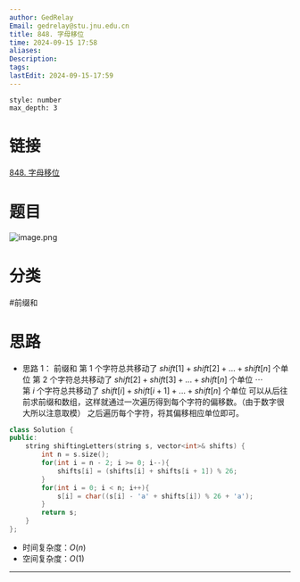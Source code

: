 ```yaml
---
author: GedRelay
Email: gedrelay@stu.jnu.edu.cn
title: 848. 字母移位
time: 2024-09-15 17:58
aliases: 
Description: 
tags: 
lastEdit: 2024-09-15-17:59
---
```


```toc
style: number
max_depth: 3
```

# 链接
[848. 字母移位](https://leetcode.cn/problems/shifting-letters/) 

# 题目
![image.png](https://ged-pic-bed.oss-cn-guangzhou.aliyuncs.com/img/202409151758913.png)


# 分类
#前缀和 

# 思路
- 思路 1：
前缀和
第 $1$ 个字符总共移动了 $shift[1] + shift[2] + ... + shift[n]$ 个单位 
第 $2$ 个字符总共移动了 $shift[2] + shift[3] + ... + shift[n]$ 个单位 
$\cdots$  
第 $i$ 个字符总共移动了 $shift[i] + shift[i + 1] + ... + shift[n]$ 个单位
可以从后往前求前缀和数组，这样就通过一次遍历得到每个字符的偏移数。（由于数字很大所以注意取模）
之后遍历每个字符，将其偏移相应单位即可。


```cpp
class Solution {
public:
    string shiftingLetters(string s, vector<int>& shifts) {
        int n = s.size();
        for(int i = n - 2; i >= 0; i--){
            shifts[i] = (shifts[i] + shifts[i + 1]) % 26;
        }
        for(int i = 0; i < n; i++){
            s[i] = char((s[i] - 'a' + shifts[i]) % 26 + 'a');
        }
        return s;
    }
};
```


- 时间复杂度：${O\left( n \right)  }$ 
- 空间复杂度：${O\left( 1 \right)  }$ 


---


